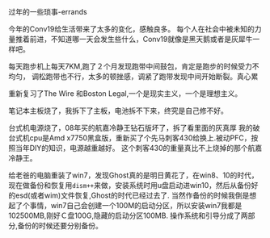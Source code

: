 过年的一些琐事-errands

今年的Conv19给生活带来了太多的变化，感触良多。
每个人在社会中被未知的力量推着前进，不知道哪一天会发生些什么，Conv19就像是黑天鹅或者是灰犀牛一样吧。

每天跑步机上每天7KM,跑了２个月发现跑带中间鼓包，肯定是跑步的时候受力不均匀，
调松跑带也不行，太多的顿挫感，调紧了跑带发现中间开始断裂。真心累

重新复习了The Wire 和Boston Legal,一个是现实主义，一个是理想主义。

笔记本主板烧了，我拆下了主板，电池拆不下来，终究是自己修不好。

台式机电源烧了，08年买的航嘉冷静王钻石版坏了，拆了看里面的灰真厚
我的破台式机cpu是Amd x7750黑盒版，重新买了个先马刺客430给换上.被动PFC，按照当年DIY的知识，电源越重越好。
这个刺客430的重量真比不上烧掉的那个航嘉冷静王。

给老爸的电脑重装了win7，发现Ghost真的是明日黄花了，在win8、10的时代，现在做备份和恢复用`dism++`来做，安装系统时用u盘启动进win10，然后从备份好的esd(或者wim)文件恢复,Ghost的时代已经过去了.
当然作备份的时候我倒是想起了个事情，win7自己会创建一个100M的启动分区，所以安装win7我都是
102500MB,刚好Ｃ盘100G,隐藏的启动分区100MB.
操作系统和引导分成了两部分,备份的时候还要分别备份。



